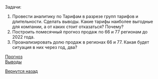 Задачи: 
1. Провести аналитику по Тарифам в разрезе групп тарифов и длительности. Сделать выводы. Какие тарифы наиболее выгодные для компании, а от каких стоит отказаться? Почему?	  									
2. Построить помесячный прогноз продаж по 66 и 77 регионам до 2022 года.										
3. Проанализировать долю продаж в регионах 66 и 77. Какая будет ситуация в них через год, два?										
   
[Прогноз]()   
[Выводы](https://github.com/SergeyZayakin/portfolio/blob/main/%D1%82%D0%B5%D1%81%D1%82%D0%BE%D0%B2%D1%8B%D0%B5%20%D0%B7%D0%B0%D0%B4%D0%B0%D0%BD%D0%B8%D1%8F/%D0%BF%D1%80%D0%BE%D0%B3%D0%BD%D0%BE%D0%B7%D0%B8%D1%80%D0%BE%D0%B2%D0%B0%D0%BD%D0%B8%D0%B5%20%D1%82%D0%B0%D1%80%D0%B8%D1%84%D0%BE%D0%B2/%D0%90%D0%BD%D0%B0%D0%BB%D0%B8%D0%B7%20%D0%B8%20%D0%BF%D1%80%D0%BE%D0%B3%D0%BD%D0%BE%D0%B7%D0%B8%D1%80%D0%BE%D0%B2%D0%B0%D0%BD%D0%B8%D0%B5%20%D1%82%D0%B0%D1%80%D0%B8%D1%84%D0%BE%D0%B2.pdf)      
   
   [Вернутся назад](https://github.com/SergeyZayakin/portfolio/blob/main/README.md#3-%D1%82%D0%B5%D1%81%D1%82%D0%BE%D0%B2%D1%8B%D0%B5-%D0%B7%D0%B0%D0%B4%D0%B0%D0%BD%D0%B8%D1%8F-1:~:text=%D0%BC%D0%B8%D0%BA%D1%80%D0%BE%D0%BF%D0%B0%D0%B4%20%D0%B6%D0%B5%D0%BB%D0%B5%D0%B7%D0%BE%20hard-,3.%20%D0%A2%D0%B5%D1%81%D1%82%D0%BE%D0%B2%D1%8B%D0%B5%20%D0%B7%D0%B0%D0%B4%D0%B0%D0%BD%D0%B8%D1%8F,-%D0%9D%D0%B0%D0%B7%D0%B0%D0%B4%20%D0%BA%20%D0%BE%D0%B3%D0%BB%D0%B0%D0%B2%D0%BB%D0%B5%D0%BD%D0%B8%D1%8E)  

